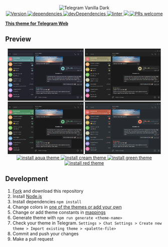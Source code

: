 <p align="center">
  <img alt="Telegram Vanilla Dark" src="https://raw.githubusercontent.com/VChet/Telegram-Vanilla-Dark-Web/master/images/logo.png" width="580"><br/>
  <a href="https://github.com/VChet/Telegram-Vanilla-Dark-Desktop/tags">
    <img src="https://img.shields.io/github/tag/VChet/Telegram-Vanilla-Dark-Desktop.svg?label=version" alt="Version">
  </a>
  <a href="https://david-dm.org/VChet/Telegram-Vanilla-Dark-Desktop?type=dev">
    <img src="https://img.shields.io/david/VChet/Telegram-Vanilla-Dark-Desktop.svg" alt="dependencies">
  </a>
  <a href="https://david-dm.org/VChet/Telegram-Vanilla-Dark-Desktop">
    <img src="https://img.shields.io/david/dev/VChet/Telegram-Vanilla-Dark-Desktop.svg?label=devDependencies" alt="devDependencies">
  </a>
  <a href="https://github.com/VChet/Telegram-Vanilla-Dark-Desktop/actions?query=workflow%3Alinter">
    <img src="https://github.com/VChet/Telegram-Vanilla-Dark-Desktop/workflows/linter/badge.svg?branch=master" alt="linter">
  </a>
  <a href="https://codeclimate.com/github/VChet/Telegram-Vanilla-Dark-Desktop/maintainability">
  <img src="https://api.codeclimate.com/v1/badges/07f7649534c9727adc8c/maintainability" />
  </a>
  <a href="http://makeapullrequest.com">
    <img src="https://img.shields.io/badge/PRs-welcome-brightgreen.svg" alt="PRs welcome">
  </a>
</p>

**[This theme for Telegram Web](https://github.com/VChet/Telegram-Vanilla-Dark-Web)**

## Preview

<div align="center">
  <a href="./images/aqua.png">
    <img src="./images/aqua.png" alt="aqua theme" width="48%">
  </a>
  <a href="./images/cream.png">
    <img src="./images/cream.png" alt="cream theme" width="48%">
  </a>
  <a href="./images/green.png">
    <img src="./images/green.png" alt="green theme" width="48%">
  </a>
  <a href="./images/red.png">
    <img src="./images/red.png" alt="red theme" width="48%">
  </a>
  <a href="https://t.me/addtheme/vanilla_dark_aqua">
    <img src="https://img.shields.io/badge/install-aqua_theme-77BABC.svg" alt="install aqua theme">
  </a>
  <a width="23%" href="https://t.me/addtheme/vanilla_dark_cream">
    <img src="https://img.shields.io/badge/install-cream_theme-B9B384.svg" alt="install cream theme">
  </a>
  <a width="23%" href="https://t.me/addtheme/vanilla_dark_green">
    <img src="https://img.shields.io/badge/install-green_theme-63B97F.svg" alt="install green theme">
  </a>
  <a width="23%" href="https://t.me/addtheme/vanilla_dark_red">
    <img src="https://img.shields.io/badge/install-red_theme-FF7B5D.svg" alt="install red theme">
  </a>
</div>

## Development

1. [Fork](https://github.com/VChet/Telegram-Vanilla-Dark-Desktop/fork) and download this repository
1. Install [Node.js](https://nodejs.org/)
1. Install dependencies `npm install`
1. Change colors in [one of the themes or add your own](themes.js)
1. Change or add theme constants in [mappings](mappings.js)
1. Generate theme with `npm run generate <theme-name>`
1. Check your theme in Telegram. `Settings > Chat Settings > Create new theme > Import existing theme > <palette-file>`
1. Commit and push your changes
1. Make a pull request
